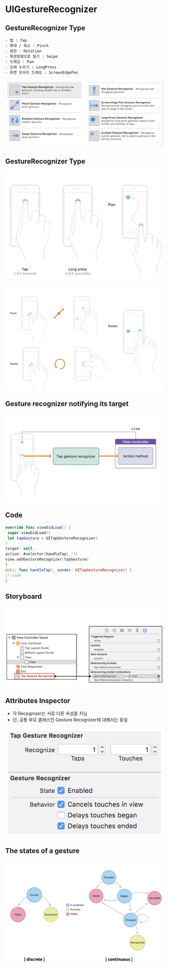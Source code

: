 # UIGestureRecognizer

## GestureRecognizer Type

```
- 탭 : Tap
- 확대 / 축소 : Pinch
- 회전 : Rotation
- 특정방향으로 밀기 : Swipe
- 드래깅 : Pan
- 오래 누르기 : LongPress
- 화면 모서리 드래깅 : ScreenEdgePan
```

![UIGestureRecognizer_1](https://github.com/jwlee07/TIL/blob/master/iosAppGrammar/image/UIGestureRecognizer/UIGestureRecognizer_1.png)

## GestureRecognizer Type

![UIGestureRecognizer_2](https://github.com/jwlee07/TIL/blob/master/iosAppGrammar/image/UIGestureRecognizer/UIGestureRecognizer_2.png)

![UIGestureRecognizer_3](https://github.com/jwlee07/TIL/blob/master/iosAppGrammar/image/UIGestureRecognizer/UIGestureRecognizer_3.png)

## Gesture recognizer notifying its target

![UIGestureRecognizer_4](https://github.com/jwlee07/TIL/blob/master/iosAppGrammar/image/UIGestureRecognizer/UIGestureRecognizer_4.png)

## Code

```swift
override func viewDidLoad() {
 super.viewDidLoad()
 let tapGesture = UITapGestureRecognizer(
)
target: self,
action: #selector(handleTap(_:))
view.addGestureRecognizer(tapGesture)
}
@objc func handleTap(_ sender: UITapGestureRecognizer) {
// code
}
```

## Storyboard

![UIGestureRecognizer_5](https://github.com/jwlee07/TIL/blob/master/iosAppGrammar/image/UIGestureRecognizer/UIGestureRecognizer_5.png)

## Attributes Inspector

* 각 Recpgnizer는 서로 다른 속성을 지님
* 단, 공통 부모 클래스인 Gesture Recognizer에 대해서는 동일

![UIGestureRecognizer_6](https://github.com/jwlee07/TIL/blob/master/iosAppGrammar/image/UIGestureRecognizer/UIGestureRecognizer_6.png)

## The states of a gesture

![UIGestureRecognizer_7](https://github.com/jwlee07/TIL/blob/master/iosAppGrammar/image/UIGestureRecognizer/UIGestureRecognizer_7.png)


